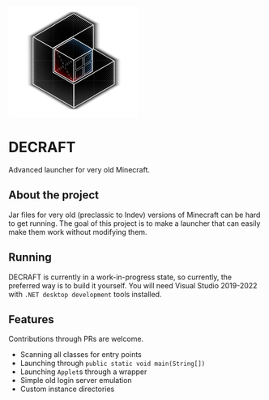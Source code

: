 ![logo](md_img/decraft_logo.png)
# DECRAFT
Advanced launcher for very old Minecraft.

## About the project
Jar files for very old (preclassic to Indev) versions of Minecraft can be hard to get running. The goal of this project is to make a launcher that can easily make them work without modifying them.

## Running

DECRAFT is currently in a work-in-progress state, so currently, the preferred way is to build it yourself. You will need Visual Studio 2019-2022 with `.NET desktop development` tools installed.

## Features

Contributions through PRs are welcome.

- Scanning all classes for entry points
- Launching through `public static void main(String[])`
- Launching `Applet`s through a wrapper
- Simple old login server emulation
- Custom instance directories